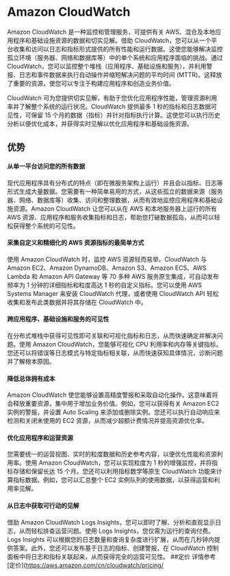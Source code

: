 # Amazon CloudWatch
Amazon CloudWatch 是一种监控和管理服务，可提供有关 AWS、混合及本地应用程序和基础设施资源的数据和切实见解。借助 CloudWatch，您可以从一个平台收集和访问以日志和指标形式提供的所有性能和运行数据。这使您能够解决监控孤立环境（服务器、网络和数据库等）中的单个系统和应用程序面临的挑战。通过 CloudWatch，您可以监控整个堆栈（应用程序、基础设施和服务），并利用警报、日志和事件数据来执行自动操作并缩短解决问题的平均时间 (MTTR)。这释放了重要的资源，使您可以专注于构建应用程序和创造业务价值。

CloudWatch 可为您提供切实见解，有助于您优化应用程序性能，管理资源利用率并了解整个系统的运行状况。CloudWatch 提供最多 1 秒的指标和日志数据可见性，可保留 15 个月的数据（指标）并针对指标执行计算。这使您可以执行历史分析以便优化成本，并获得实时见解以优化应用程序和基础设施资源。
## 优势
#### 从单一平台访问您的所有数据
现代应用程序具有分布式的特点（即在微服务架构上运行）并且会以指标、日志等形式生成大量数据。您需要有一种简单易用的方式，从这些孤立的数据来源（服务器、网络、数据库等）收集、访问和整理数据，从而有效地监控应用程序和基础设施资源。Amazon CloudWatch 让您可以从在 AWS 和本地服务器上运行的所有 AWS 资源、应用程序和服务收集指标和日志，帮助您打破数据孤岛，从而可以轻松获得整个系统的可见性。
#### 采集自定义和精细化的 AWS 资源指标的最简单方式
使用 Amazon CloudWatch 时，监控 AWS 资源轻而易举。CloudWatch 与 Amazon EC2、Amazon DynamoDB、Amazon S3、Amazon ECS、AWS Lambda 和 Amazon API Gateway 等 70 多种 AWS 服务原生集成，可自动发布频率为 1 分钟的详细指标和粒度高达 1 秒的自定义指标。您可以使用 AWS Systems Manager 来安装 CloudWatch 代理，或者使用 CloudWatch API 轻松收集和发布此类数据并将其存储在 CloudWatch 中。
#### 跨应用程序、基础设施和服务的可见性
在分布式堆栈中获得可见性即可关联和可视化指标和日志，从而快速确定并解决问题。使用 Amazon CloudWatch，您能够可视化 CPU 利用率和内存等关键指标。您还可以将错误等日志模式与特定指标相关联，从而快速获知具体情况，诊断问题并了解根本原因。
#### 降低总体拥有成本
Amazon CloudWatch 使您能够设置高精度警报和采取自动化操作。这意味着将会释放重要资源，集中用于增加业务价值。例如，您可以获得有关 Amazon EC2 实例的警报，并设置 Auto Scaling 来添加或删除实例。您还可以执行自动响应来检测和关闭未使用的 EC2 资源，从而减少超额计费情况并提高资源优化率。
#### 优化应用程序和运营资源
您需要统一的运营视图、实时的粒度数据和历史参考内容，以便优化性能和资源利用率。使用 Amazon CloudWatch，您可以实现粒度为 1 秒的增强监控，并将指标存储和保留长达 15 个月。您还可以利用指标数学等原生 CloudWatch 功能来计算指标数据。例如，您可以汇总整个 EC2 实例队列的使用数据，以获得运营和利用率见解。
#### 从日志中获取可行动的见解
借助 Amazon CloudWatch Logs Insights，您可以即时了解、分析和直观显示日志，从而轻松排查运营问题。使用 Logs Insights，您仅需为运行的查询付费。Logs Insights 可以根据您的日志数量和查询复杂度进行扩展，从而在几秒钟内提供答案。此外，您还可以发布基于日志的指标、创建警报，在 CloudWatch 控制面板中将日志和指标关联起来，从而获得完全的运营可见性。
##定价
详情参考[定价](https://aws.amazon.com/cn/cloudwatch/pricing/